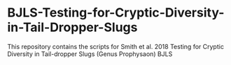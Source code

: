 # BJLS-Testing-for-Cryptic-Diversity-in-Tail-Dropper-Slugs
This repository contains the scripts for Smith et al. 2018 Testing for Cryptic Diversity in Tail-dropper Slugs (Genus Prophysaon) BJLS
